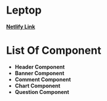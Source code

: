 # **Leptop**

**[Netlify Link](555555)**

# List Of Component

- **Header Component**
- **Banner Component**
- **Comment Component**
- **Chart Component**
- **Question Component**